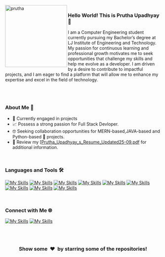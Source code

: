 <img align="left" width="200" height="200" alt="prutha" src="https://github.com/user-attachments/assets/f3f17a86-3ed0-44ea-84b4-6851f6e2ff20"/>

### Hello World! This is Prutha Upadhyay 👋

I am a Computer Engineering student currently pursuing my Bachelor’s degree at LJ Institute of Engineering and Technology. My passion for continuous learning and professional growth motivates me to seek opportunities that challenge my skills and help me evolve as a developer. I am driven by a desire to contribute to impactful projects, and I am eager to find a platform that will allow me to enhance my expertise and excel in the field of technology.


<br>
<br>

### About Me 🚀

- 🔭 Currently engaged in projects
- 📈 Possess a strong passion for Full Stack Devloper.
- 🤓 Seeking collaboration opportunities for MERN-based,JAVA-based and Python-based 🐍 projects.
- 📝 Review my [[Prutha_Upadhyay_s_Resume_Updated25-09.pdf]((https://github.com/user-attachments/files/17153342/Prutha_Upadhyay_s_Resume_Updated25-09.pdf)) for additional information.

<br>

### Languages and Tools 🛠️

[![My Skills](https://skillicons.dev/icons?i=react)](https://reactjs.org/)
[![My Skills](https://skillicons.dev/icons?i=mongodb)](https://mongodb.org/)
[![My Skills](https://skillicons.dev/icons?i=express)](https://express.org/)
[![My Skills](https://skillicons.dev/icons?i=nodejs)](https://nodejs.org/)
[![My Skills](https://skillicons.dev/icons?i=java)](https://www.java.com/)
[![My Skills](https://skillicons.dev/icons?i=python)](https://www.python.org/)
[![My Skills](https://skillicons.dev/icons?i=html)](ttps://developer.mozilla.org/en-US/docs/Web/HTML)
[![My Skills](https://skillicons.dev/icons?i=css)](https://developer.mozilla.org/en-US/docs/Web/CSS)
[![My Skills](https://skillicons.dev/icons?i=bootstrap)](https://getbootstrap.com/)

<br>


### Connect with Me 🌐

[![My Skills](https://skillicons.dev/icons?i=linkedin)](https://www.linkedin.com/in/prutha-upadhyay/)
[![My Skills](https://skillicons.dev/icons?i=gmail)](mailto:pruthu.ad@gmail.com)


<br clear="left" />


<br>
<h3 align="center">Show some &nbsp;❤️&nbsp; by starring some of the repositories!</h3>
